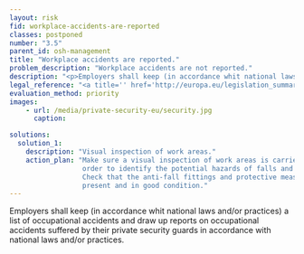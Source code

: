 ```yaml
---
layout: risk
fid: workplace-accidents-are-reported
classes: postponed
number: "3.5"
parent_id: osh-management
title: "Workplace accidents are reported."
problem_description: "Workplace accidents are not reported."
description: "<p>Employers shall keep (in accordance whit national laws and/or practices) a list of occupational accidents and draw up reports on occupational accidents suffered by their private security guards in accordance with national laws and/or practices.</p>"
legal_reference: "<a title='' href='http://europa.eu/legislation_summaries/employment_and_social_policy/health_hygiene_safety_at_work/c11113_en.htm' rel='nofollow' target='_blank'>89/391/CEE Implementing measures to improve the health and safety of workers</a>"
evaluation_method: priority
images:
    - url: /media/private-security-eu/security.jpg
      caption: 

solutions:
  solution_1:
    description: "Visual inspection of work areas."
    action_plan: "Make sure a visual inspection of work areas is carried out in
                  order to identify the potential hazards of falls and slips.
                  Check that the anti-fall fittings and protective measures are
                  present and in good condition."
---
```

Employers shall keep (in accordance whit national laws and/or practices) a
list of occupational accidents and draw up reports on occupational accidents
suffered by their private security guards in accordance with national laws
and/or practices.


